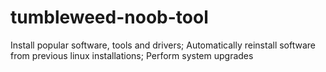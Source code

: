 # tumbleweed-noob-tool
Install popular software, tools and drivers; Automatically reinstall software from previous linux installations; Perform system upgrades 
